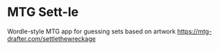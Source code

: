 # MTG Sett-le
Wordle-style MTG app for guessing sets based on artwork
https://mtg-drafter.com/settlethewreckage
